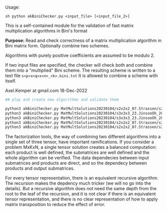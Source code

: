 Usage:

```sh python akBiniChecker.py <input_file> [<input_file_2>]```

This is a self-contained module for the validation of fast matrix multiplication 
algorithms in Bini's format

**Purpose:** Read and check correctness of a matrix multiplication algorithm
in Bini matrix form. Optionally combine two schemes.
 
Algorithms with purely positive coefficients are assumed to be modulo 2.

If two input files are specified, the checker will check both
and combine them into a "multiplied" Bini scheme. The resulting
scheme is written to a text file `s<p>x<q>x<n>_<k>.bini.txt`
It is allowed to combine a scheme with itself.

Axel.Kemper at gmail.com  18-Dec-2022


```sh
## play and create new algorithms and validate them 

python3 akBiniChecker.py MatMultSolutions20230104/s2x2x2_07.Strassen/s2x2x2_07.Strassen.Bini.txt MatMultSolutions20230104/s3x3x3_23.JinsooOh_20131111a/s3x3x3_23.JinsooOh_20131111a.Bini.txt 
python3 akBiniChecker.py MatMultSolutions20230104/s3x3x3_23.JinsooOh_20131111a/s3x3x3_23.JinsooOh_20131111a.Bini.txt MultSolutions20230104/s3x3x3_23.JinsooOh_20131111a/s3x3x3_23.JinsooOh_20131111a.Bini.txt 
python3 akBiniChecker.py MatMultSolutions20230104/s3x3x3_23.JinsooOh_20131111a/s3x3x3_23.JinsooOh_20131111a.Bini.txt MatMultSolutions20230104/s3x3x3_23.JinsooOh_20131111a/s3x3x3_23.JinsooOh_20131111a.Bini.txt 
python3 akBiniChecker.py MatMultSolutions20230104/s2x2x2_07.Strassen/s2x2x2_07.Strassen.Bini.txt MatMultSolutions20230104/s5x5x5_99.Sedoglavic/s5x5x5_99.Sedoglavic.Bini.txt 
python3 akBiniChecker.py MatMultSolutions20230104/s2x2x2_07.Strassen/s2x2x2_07.Strassen.Bini.txt s6x6x6_161.bini.txt
 ```
 
The factorization tools, the way of combining two different algorithms into a single set of three tensor, have important ramifications. 
If you consider a problem MxKxN, a single tensor solution creates a balanced computation: each product is well defined, the submatrices are well defined and the whole algorithm can be verified. The data dependecies between input submatrices and products are direct, and so the dependecy between products and output submatrices.   

For every tensor representation, there is an equivalent recursive algorithm. The recursion makes the depdency much tricker (we will no go into the details). But a recursive algorithm does not need the same depth from the root to the leaf of the recursion, and it is not clear if there is an equivalent tensor representation, and there is no clear representation of how to apply matrix transposition to reduce the effect of error.     
